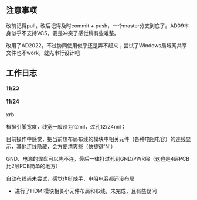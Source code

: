 ## 注意事项

改前记得pull，改后记得及时commit + push，一个master分支到底了。AD09本身似乎不支持VCS，要是冲突了感觉稍有些难整。

改用了AD2022，不过协同使用似乎还是弄不起来；尝试了Windows局域网共享文件也不work，就先串行设计吧



## 工作日志

#### 11/23

#### 11/24 

xrb

根据引脚宽度，线宽一般设为12mil，过孔12/24mil；

目前操作中感觉，把当前想布局布线的模块中相关元件（各种电阻电容）的连线显示，其他连线隐藏，会方便清爽些（快捷键'N'）

GND、电源的焊盘可以先不连，最后一律打过孔到GND/PWR层（这也是4层PCB比2层PCB简单的地方）

自动布线尚未尝试，感觉也挺棘手，电阻电容都还没布局

- 进行了HDMI模块相关小元件布局和布线，未完成，且有些疑问

